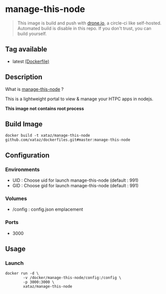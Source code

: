 # manage-this-node

> This image is build and push with [drone.io](https://github.com/drone/drone), a circle-ci like self-hosted.
> Automated build is disable in this repo.
> If you don't trust, you can build yourself.

## Tag available
* latest [(Dockerfile)](https://github.com/xataz/dockerfiles/blob/master/manage-this-node/Dockerfile)

## Description
What is [manage-this-node](https://github.com/onedr0p/manage-this-node) ?

This is a lightweight portal to view & manage your HTPC apps in nodejs.

**This image not contains root process**

## Build Image

```shell
docker build -t xataz/manage-this-node github.com/xataz/dockerfiles.git#master:manage-this-node
```

## Configuration
### Environments
* UID : Choose uid for launch manage-this-node (default : 991)
* GID : Choose gid for launch manage-this-node (default : 991)

### Volumes
* /config : config.json emplacement

### Ports
* 3000

## Usage
### Launch
```shell
docker run -d \
        -v /docker/manage-this-node/config:/config \
        -p 3000:3000 \
        xataz/manage-this-node
```
